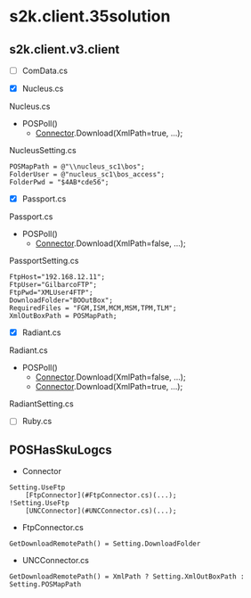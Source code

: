 # s2k.client.35solution
## s2k.client.v3.client

- [ ] ComData.cs

- [X] Nucleus.cs

Nucleus.cs
  - POSPoll()
    - [Connector](#poshasskulogcs).Download(XmlPath=true, ...);

NucleusSetting.cs
```
POSMapPath = @"\\nucleus_sc1\bos";
FolderUser = @"nucleus_sc1\bos_access";
FolderPwd = "$4AB*cde56";
```

- [X] Passport.cs

Passport.cs
  - POSPoll()
    - [Connector](#poshasskulogcs).Download(XmlPath=false, ...);

PassportSetting.cs
```
FtpHost="192.168.12.11";
FtpUser="GilbarcoFTP";
FtpPwd="XMLUser4FTP";
DownloadFolder="BOOutBox";
RequiredFiles = "FGM,ISM,MCM,MSM,TPM,TLM";
XmlOutBoxPath = POSMapPath;
```

- [X] Radiant.cs

Radiant.cs
  - POSPoll()
    - [Connector](#poshasskulogcs).Download(XmlPath=false, ...);
    - [Connector](#poshasskulogcs).Download(XmlPath=true, ...);
        
RadiantSetting.cs

- [ ] Ruby.cs

POSHasSkuLogcs
---------------

- Connector
```
Setting.UseFtp
    [FtpConnector](#FtpConnector.cs)(...);
!Setting.UseFtp
    [UNCConnector](#UNCConnector.cs)(...);
```

- FtpConnector.cs
````
GetDownloadRemotePath() = Setting.DownloadFolder
````

- UNCConnector.cs
```
GetDownloadRemotePath() = XmlPath ? Setting.XmlOutBoxPath : Setting.POSMapPath
```
